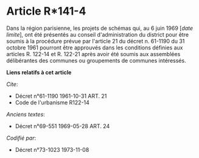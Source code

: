 # Article R*141-4

Dans la région parisienne, les projets de schémas qui, au 6 juin 1969 [*date limite*], ont été présentés au conseil
d'administration du district pour être soumis à la procédure prévue par l'article 21 du décret n. 61-1190 du 31 octobre 1961
pourront être approuvés dans les conditions définies aux articles R. 122-14 et R. 122-21 après avoir été soumis aux
assemblées délibérantes des communes ou groupements de communes intéressés.

**Liens relatifs à cet article**

_Cite_:

  - Décret n°61-1190 1961-10-31 ART. 21
  - Code de l'urbanisme R122-14

_Anciens textes_:

  - Décret n°69-551 1969-05-28 ART. 24

_Codifié par_:

  - Décret n°73-1023 1973-11-08
